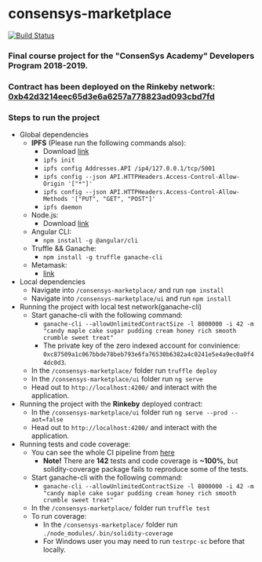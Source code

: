 # consensys-marketplace

[![Build Status](https://travis-ci.org/solidity-exercises/consensys-marketplace.svg?branch=develop)](https://travis-ci.org/solidity-exercises/consensys-marketplace)

### Final course project for the "ConsenSys Academy" Developers Program 2018-2019.

### Contract has been deployed on the Rinkeby network: [0xb42d3214eec65d3e6a6257a778823ad093cbd7fd](https://rinkeby.etherscan.io/address/0xb42d3214eec65d3e6a6257a778823ad093cbd7fd#code)

### Steps to run the project 
  - Global dependencies
    - **IPFS** (Please run the following commands also):
      - Download [link](https://dist.ipfs.io/#go-ipfs)
      - `ipfs init`
      - `ipfs config Addresses.API /ip4/127.0.0.1/tcp/5001`
      - `ipfs config --json API.HTTPHeaders.Access-Control-Allow-Origin '["*"]'`
      - `ipfs config --json API.HTTPHeaders.Access-Control-Allow-Methods '["PUT", "GET", "POST"]'`
      - `ipfs daemon`
    - Node.js:
      - Download [link](https://nodejs.org/en/download/)
    - Angular CLI:
      - `npm install -g @angular/cli`
    - Truffle && Ganache:
      - `npm install -g truffle ganache-cli`
    - Metamask:
      - [link](https://metamask.io/)
  - Local dependencies
    - Navigate into `/consensys-marketplace/` and run `npm install`
    - Navigate into `/consensys-marketplace/ui` and run `npm install`
  - Running the project with local test network(ganache-cli)
    - Start ganache-cli with the following command:
      - `ganache-cli --allowUnlimitedContractSize -l 8000000 -i 42 -m "candy maple cake sugar pudding cream honey rich smooth crumble sweet treat"`
      - The private key of the zero indexed account for convinience: `0xc87509a1c067bbde78beb793e6fa76530b6382a4c0241e5e4a9ec0a0f44dc0d3`.
    - In the `/consensys-marketplace/` folder run `truffle deploy`
    - In the `/consensys-marketplace/ui` folder run `ng serve`
    - Head out to `http://localhost:4200/` and interact with the application.
  - Running the project with the **Rinkeby** deployed contract:
    - In the `/consensys-marketplace/ui` folder run `ng serve --prod --aot=false`
    - Head out to `http://localhost:4200/` and interact with the application.
  - Running tests and code coverage:
    - You can see the whole CI pipeline from [here](https://travis-ci.org/solidity-exercises/consensys-marketplace)
        - **Note!** There are **142** tests and code coverage is **~100%**, but solidity-coverage package fails to reproduce some of the tests.
    - Start ganache-cli with the following command:
      - `ganache-cli --allowUnlimitedContractSize -l 8000000 -i 42 -m "candy maple cake sugar pudding cream honey rich smooth crumble sweet treat"`
    - In the `/consensys-marketplace/` folder run `truffle test`
    - To run coverage:
      - In the `/consensys-marketplace/` folder run `./node_modules/.bin/solidity-coverage`
      - For Windows user you may need to run `testrpc-sc` before that locally.
